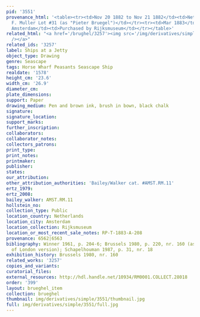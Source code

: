 ```yaml
---
pid: '3551'
provenance_html: '<table><tr><td>Nov 20 1882 to Nov 21 1882</td><td>Netherlands Amsterdam</td><td>Sale
  F. Muller Lot #31 (as "Pieter Bruegel")</td></tr><tr><td>Mar 1883</td><td>Netherlands
  Amsterdam</td><td>Purchased by Rijksmuseum</td></tr></table>'
related_html: "<a href='/brughel/3257'><img src='/img/derivatives/simple/3257/thumbnail.jpg'
  /></a>"
related_ids: '3257'
label: Ships at a Jetty
object_type: Drawing
genre: Seascape
tags: Horse Wharf Peasants Seascape Ship
realdate: '1578'
height_cm: '23.6'
width_cm: '26.9'
diameter_cm: 
plate_dimensions: 
support: Paper
drawing_medium: Pen and brown ink, brush in bown, black chalk
signature: 
signature_location: 
support_marks: 
further_inscription: 
collaborators: 
collaborator_notes: 
collectors_patrons: 
print_type: 
print_notes: 
printmaker: 
publisher: 
states: 
our_attribution: 
other_attribution_authorities: 'Bailey/Walker cat. #AMST.RM.11'
ertz_1979: 
ertz_2008: 
bailey_walker: AMST.RM.11
hollstein_no: 
collection_type: Public
location_country: Netherlands
location_city: Amsterdam
location_collection: Rijksmuseum
location_or_most_recent_sale_notes: RP-T-1883-A-208
provenance: 6562|6563
bibliography: Winner 1961, p. 204-6; Brussels 1980, p. 220, nr. 160 (as studio copy
  of London version); Schapelhouman 1987, p. 31, nr. 18
exhibition_history: Brussels 1980, nr. 160
related_works: '3257'
copies_and_variants: 
curatorial_files: 
external_resources: http://hdl.handle.net/10934/RM0001.COLLECT.28018
order: '399'
layout: brueghel_item
collection: brueghel
thumbnail: img/derivatives/simple/3551/thumbnail.jpg
full: img/derivatives/simple/3551/full.jpg
---
```

